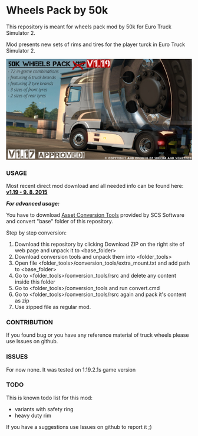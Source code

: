 # Wheels Pack by 50k

This repository is meant for wheels pack mod by 50k for Euro Truck Simulator 2.

Mod presents new sets of rims and tires for the player turck in Euro Truck Simulator 2.

![](/preview/promo_119.jpg?raw=true "1.19 promo")


### USAGE

Most recent direct mod download and all needed info can be found here: 
**[v1.19 - 9. 8. 2015](release/v1.19)**

***For advanced usage:***

You have to download [Asset Conversion Tools](http://eurotrucksimulator2.com/conversion_tools.php#what-are-conversion-tools) provided by SCS Software and convert "base" folder of this repository.

Step by step conversion:

1. Download this repository by clicking Download ZIP on the right site of web page and unpack it to \<base_folder>
2. Download conversion tools and unpack them into \<folder_tools>
3. Open file \<folder_tools>/conversion_tools/extra_mount.txt and add path to \<base_folder>
4. Go to \<folder_tools>/conversion_tools/rsrc and delete any content inside this folder
5. Go to \<folder_tools>/conversion_tools and run convert.cmd
6. Go to \<folder_tools>/conversion_tools/rsrc again and pack it's content as zip
7. Use zipped file as regular mod.


### CONTRIBUTION

If you found bug or you have any reference material of truck wheels please use Issues on github.


### ISSUES

For now none. It was tested on 1.19.2.1s game version


### TODO

This is known todo list for this mod:
- variants with safety ring
- heavy duty rim

If you have a suggestions use Issues on github to report it ;)
